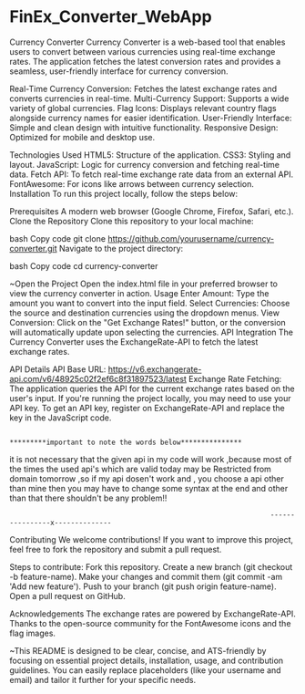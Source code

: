 # FinEx_Converter_WebApp
Currency Converter
Currency Converter is a web-based tool that enables users to convert between various currencies using real-time exchange rates. The application fetches the latest conversion rates and provides a seamless, user-friendly interface for currency conversion.


Real-Time Currency Conversion: Fetches the latest exchange rates and converts currencies in real-time.
Multi-Currency Support: Supports a wide variety of global currencies.
Flag Icons: Displays relevant country flags alongside currency names for easier identification.
User-Friendly Interface: Simple and clean design with intuitive functionality.
Responsive Design: Optimized for mobile and desktop use.

Technologies Used
HTML5: Structure of the application.
CSS3: Styling and layout.
JavaScript: Logic for currency conversion and fetching real-time data.
Fetch API: To fetch real-time exchange rate data from an external API.
FontAwesome: For icons like arrows between currency selection.
Installation
To run this project locally, follow the steps below:

Prerequisites
A modern web browser (Google Chrome, Firefox, Safari, etc.).
Clone the Repository
Clone this repository to your local machine:

bash
Copy code
git clone https://github.com/yourusername/currency-converter.git
Navigate to the project directory:

bash
Copy code
cd currency-converter

~Open the Project
Open the index.html file in your preferred browser to view the currency converter in action.
Usage
Enter Amount: Type the amount you want to convert into the input field.
Select Currencies: Choose the source and destination currencies using the dropdown menus.
View Conversion: Click on the "Get Exchange Rates!" button, or the conversion will automatically update upon selecting the currencies.
API Integration
The Currency Converter uses the ExchangeRate-API to fetch the latest exchange rates.

API Details
API Base URL: https://v6.exchangerate-api.com/v6/48925c02f2ef6c8f31897523/latest
Exchange Rate Fetching: The application queries the API for the current exchange rates based on the user's input.
If you're running the project locally, you may need to use your API key. To get an API key, register on ExchangeRate-API and replace the key in the JavaScript code.

                                                         *********important to note the words below***************
it is not necessary that the given api in my code will work ,because most of the times the used api's which are valid today may be Restricted from domain tomorrow ,so if my api dosen't work and , you choose a api  other than mine then you may have to change some syntax  at the end and other than that  there shouldn't be any problem!!
                                
                                                                    
                                                                    ----------------x--------------
                                                                    


                                                                    
                                                                    
Contributing
We welcome contributions! If you want to improve this project, feel free to fork the repository and submit a pull request.

Steps to contribute:
Fork this repository.
Create a new branch (git checkout -b feature-name).
Make your changes and commit them (git commit -am 'Add new feature').
Push to your branch (git push origin feature-name).
Open a pull request on GitHub.

Acknowledgements
The exchange rates are powered by ExchangeRate-API.
Thanks to the open-source community for the FontAwesome icons and the flag images.

~This README is designed to be clear, concise, and ATS-friendly by focusing on essential project details, installation, usage, and contribution guidelines. You can easily replace placeholders (like your username and email) and tailor it further for your specific needs.








